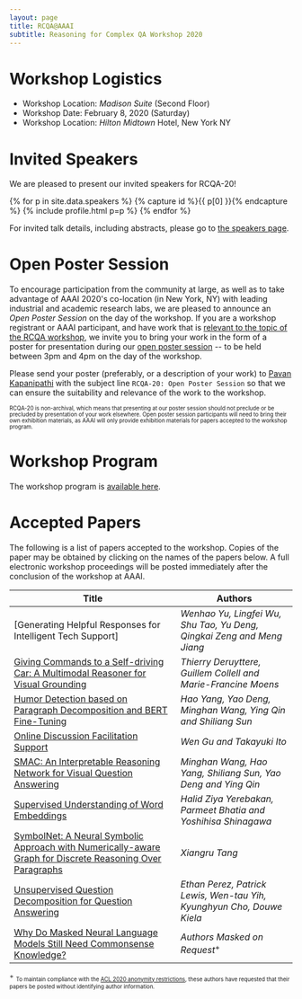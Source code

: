 ```yaml
---
layout: page
title: RCQA@AAAI
subtitle: Reasoning for Complex QA Workshop 2020
---
```



# Workshop Logistics

- Workshop Location: *Madison Suite* (Second Floor)
- Workshop Date: February 8, 2020 (Saturday)
- Workshop Location: *Hilton Midtown* Hotel, New York NY

# Invited Speakers<a name="speakers"></a>

We are pleased to present our invited speakers for RCQA-20!  

<div class="container">
  <div class="row">

{% for p in site.data.speakers %} {% capture id %}{{ p[0] }}{% endcapture %} {% include profile.html p=p %} {% endfor %}

</div>
</div>

For invited talk details, including abstracts, please go to [the speakers page](speakers.md).


# Open Poster Session<a name="open-poster-session"></a>

To encourage participation from the community at large, as well as to take advantage of AAAI 2020's co-location (in New York, NY) with leading industrial and academic research labs, we are pleased to announce an *Open Poster Session* on the day of the workshop. If you are a workshop registrant or AAAI participant, and have work that is [relevant to the topic of the RCQA workshop](https://rcqa-ws.github.io/cfp), we invite you to bring your work in the form of a poster for presentation during our [open poster session](program.md) -- to be held between 3pm and 4pm on the day of the workshop. 

Please send your poster (preferably, or a description of your work) to [Pavan Kapanipathi](mailto:kapanipa@us.ibm.com) with the subject line ``RCQA-20: Open Poster Session`` so that we can ensure the suitability and relevance of the work to the workshop. 

<sub><sup>RCQA-20 is non-archival, which means that presenting at our poster session should not preclude or be precluded by presentation of your work elsewhere. Open poster session participants will need to bring their own exhibition materials, as AAAI will only provide exhibition materials for papers accepted to the workshop program.</sup></sub>


# Workshop Program<a name="program"></a>

The workshop program is [available here](program.md).


# Accepted Papers<a name="accepted-papers"></a>

The following is a list of papers accepted to the workshop. Copies of the paper may be obtained by clicking on the names of the papers below. A full electronic workshop proceedings will be posted immediately after the conclusion of the workshop at AAAI.

| **Title**                                                                                                       | **Authors**                                                              |
|-------------------------------------------------------------------------------------------------------------|----------------------------------------------------------------------|
|  [Generating Helpful Responses for Intelligent Tech Support]                                                  | *Wenhao Yu, Lingfei Wu, Shu Tao, Yu Deng, Qingkai Zeng and Meng Jiang* |
|  [Giving Commands to a Self\-driving Car: A Multimodal Reasoner for Visual Grounding](https://rcqa-ws.github.io/papers/paper7.pdf)                         | *Thierry Deruyttere, Guillem Collell and Marie\-Francine Moens*        |
|  [Humor Detection based on Paragraph Decomposition and BERT Fine\-Tuning](https://rcqa-ws.github.io/papers/paper3.pdf)                                     | *Hao Yang, Yao Deng, Minghan Wang, Ying Qin and Shiliang Sun*          |
|  [Online Discussion Facilitation Support](https://rcqa-ws.github.io/papers/paper11.pdf)                                                                     | *Wen Gu and Takayuki Ito*                                              |
|  [SMAC: An Interpretable Reasoning Network for Visual Question Answering](https://rcqa-ws.github.io/papers/paper1.pdf)                                     | *Minghan Wang, Hao Yang, Shiliang Sun, Yao Deng and Ying Qin*          |
|  [Supervised Understanding of Word Embeddings](https://rcqa-ws.github.io/papers/paper8.pdf)                                                                | *Halid Ziya Yerebakan, Parmeet Bhatia and Yoshihisa Shinagawa*         |
|  [SymbolNet: A Neural Symbolic Approach with Numerically\-aware Graph for Discrete Reasoning Over Paragraphs](https://rcqa-ws.github.io/papers/paper6.pdf) | *Xiangru Tang*                                                         |
|  [Unsupervised Question Decomposition for Question Answering](https://rcqa-ws.github.io/papers/paper9.pdf)                                                 | *Ethan Perez, Patrick Lewis, Wen-tau Yih, Kyunghyun Cho, Douwe Kiela*                                           |
|  [Why Do Masked Neural Language Models Still Need Commonsense Knowledge?](https://rcqa-ws.github.io/papers/paper2.pdf)                                     | *Authors Masked on Request*<sup>+</sup>           |


<sup>+</sup> <sub><sup>To maintain compliance with the [ACL 2020 anonymity restrictions](https://acl2020.org/calls/papers/#important-anonymity-period), these authors have requested that their papers be posted without identifying author information.</sup></sub> 
